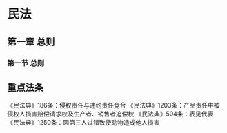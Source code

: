 <!--
 * @Author: 林允儿 Yoona Lim miraclefishleong@gmail.com
 * @Date: 2024-06-11 00:32:40
 * @LastEditors: 林允儿 Yoona Lim miraclefishleong@gmail.com
 * @LastEditTime: 2024-06-12 06:32:51
 * @FilePath: \vuepress-github.io\my-docs\src\zh\examinations\民法.md
 * @Description: 这是默认设置,请设置`customMade`, 打开koroFileHeader查看配置 进行设置: https://github.com/OBKoro1/koro1FileHeader/wiki/%E9%85%8D%E7%BD%AE
-->
# 民法

## 第一章 总则

### 第一节 总则

## 重点法条
《民法典》186条：侵权责任与违约责任竞合
《民法典》1203条：产品责任中被侵权人损害赔偿请求权及生产者、销售者追偿权
《民法典》504条：表见代表
《民法典》1250条：因第三人过错致使动物造成他人损害